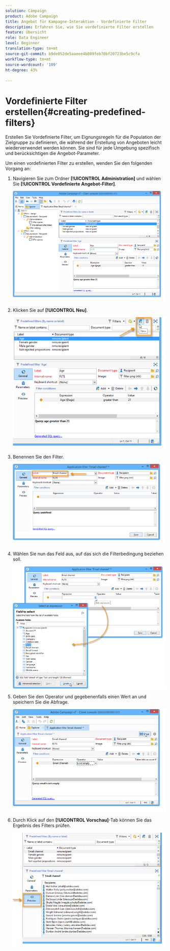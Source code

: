 ```yaml
---
solution: Campaign
product: Adobe Campaign
title: Angebot für Kampagne-Interaktion - Vordefinierte Filter
description: Erfahren Sie, wie Sie vordefinierte Filter erstellen
feature: Übersicht
role: Data Engineer
level: Beginner
translation-type: tm+mt
source-git-commit: b9de052de5aaeee4b089feb70bf20723be5c9cfa
workflow-type: tm+mt
source-wordcount: '109'
ht-degree: 43%

---
```


# Vordefinierte Filter erstellen{#creating-predefined-filters}

Erstellen Sie Vordefinierte Filter, um Eignungsregeln für die Population der Zielgruppe zu definieren, die während der Erstellung von Angeboten leicht wiederverwendet werden können. Sie sind für jede Umgebung spezifisch und berücksichtigen die Angebot-Parameter.

Um einen vordefinierten Filter zu erstellen, wenden Sie den folgenden Vorgang an:

1. Navigieren Sie zum Ordner **[!UICONTROL Administration]** und wählen Sie **[!UICONTROL Vordefinierte Angebot-Filter]**.

   ![](assets/offer_filter_create_005.png)

1. Klicken Sie auf **[!UICONTROL Neu]**.

   ![](assets/offer_filter_create_001.png)

1. Benennen Sie den Filter.

   ![](assets/offer_filter_create_002.png)

1. Wählen Sie nun das Feld aus, auf das sich die Filterbedingung beziehen soll.

   ![](assets/offer_filter_create_003.png)

1. Geben Sie den Operator und gegebenenfalls einen Wert an und speichern Sie die Abfrage.

   ![](assets/offer_filter_create_004.png)

1. Durch Klick auf den **[!UICONTROL Vorschau]**-Tab können Sie das Ergebnis des Filters prüfen.

   ![](assets/offer_filter_create_006.png)

